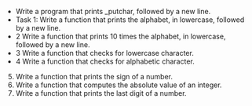 - Write a program that prints _putchar, followed by a new line.
- Task 1: Write a function that prints the alphabet, in lowercase, followed by a new line.
- 2 Write a function that prints 10 times the alphabet, in lowercase, followed by a new line.
- 3 Write a function that checks for lowercase character.
- 4 Write a function that checks for alphabetic character.
5. Write a function that prints the sign of a number.
3. Write a function that computes the absolute value of an integer.
7. Write a function that prints the last digit of a number.
